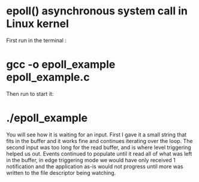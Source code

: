 # epoll() asynchronous system call in Linux kernel

  First run in the terminal :
  # gcc -o epoll_example  epoll_example.c 

  Then run to start it:
  # ./epoll_example 

You will see how it is waiting for an input. First I gave it a small string that fits in the buffer and it works fine and continues iterating over the loop. 
The second input was too long for the read buffer, and is where level triggering helped us out. Events continued to populate until it read all of what was left in the buffer, in edge triggering mode we would have only received 1 notification and the application as-is would not progress until more was written to the file descriptor being watching.
